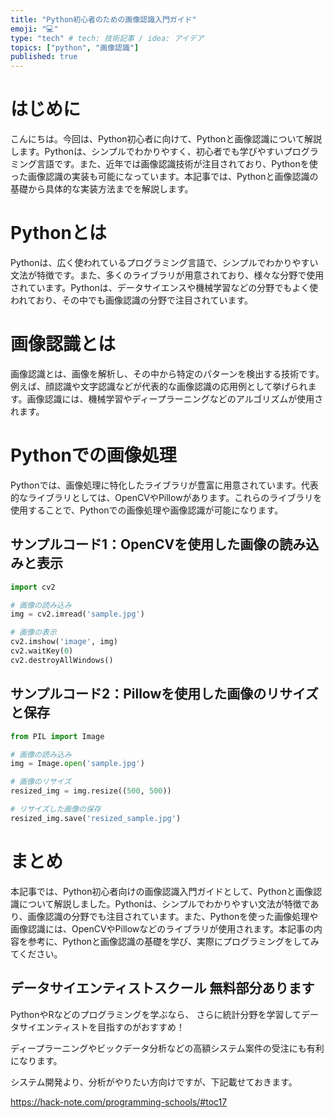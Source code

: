 ```yaml
---
title: "Python初心者のための画像認識入門ガイド"
emoji: "💻"
type: "tech" # tech: 技術記事 / idea: アイデア
topics: ["python", "画像認識"]
published: true
---
```


# はじめに

こんにちは。今回は、Python初心者に向けて、Pythonと画像認識について解説します。Pythonは、シンプルでわかりやすく、初心者でも学びやすいプログラミング言語です。また、近年では画像認識技術が注目されており、Pythonを使った画像認識の実装も可能になっています。本記事では、Pythonと画像認識の基礎から具体的な実装方法までを解説します。

# Pythonとは

Pythonは、広く使われているプログラミング言語で、シンプルでわかりやすい文法が特徴です。また、多くのライブラリが用意されており、様々な分野で使用されています。Pythonは、データサイエンスや機械学習などの分野でもよく使われており、その中でも画像認識の分野で注目されています。

# 画像認識とは

画像認識とは、画像を解析し、その中から特定のパターンを検出する技術です。例えば、顔認識や文字認識などが代表的な画像認識の応用例として挙げられます。画像認識には、機械学習やディープラーニングなどのアルゴリズムが使用されます。

# Pythonでの画像処理

Pythonでは、画像処理に特化したライブラリが豊富に用意されています。代表的なライブラリとしては、OpenCVやPillowがあります。これらのライブラリを使用することで、Pythonでの画像処理や画像認識が可能になります。

## サンプルコード1：OpenCVを使用した画像の読み込みと表示

```python
import cv2

# 画像の読み込み
img = cv2.imread('sample.jpg')

# 画像の表示
cv2.imshow('image', img)
cv2.waitKey(0)
cv2.destroyAllWindows()
```

## サンプルコード2：Pillowを使用した画像のリサイズと保存

```python
from PIL import Image

# 画像の読み込み
img = Image.open('sample.jpg')

# 画像のリサイズ
resized_img = img.resize((500, 500))

# リサイズした画像の保存
resized_img.save('resized_sample.jpg')
```

# まとめ

本記事では、Python初心者向けの画像認識入門ガイドとして、Pythonと画像認識について解説しました。Pythonは、シンプルでわかりやすい文法が特徴であり、画像認識の分野でも注目されています。また、Pythonを使った画像処理や画像認識には、OpenCVやPillowなどのライブラリが使用されます。本記事の内容を参考に、Pythonと画像認識の基礎を学び、実際にプログラミングをしてみてください。

## データサイエンティストスクール 無料部分あります
PythonやRなどのプログラミングを学ぶなら、
さらに統計分野を学習してデータサイエンティストを目指すのがおすすめ！

ディープラーニングやビックデータ分析などの高額システム案件の受注にも有利になります。

システム開発より、分析がやりたい方向けですが、下記載せておきます。

https://hack-note.com/programming-schools/#toc17

